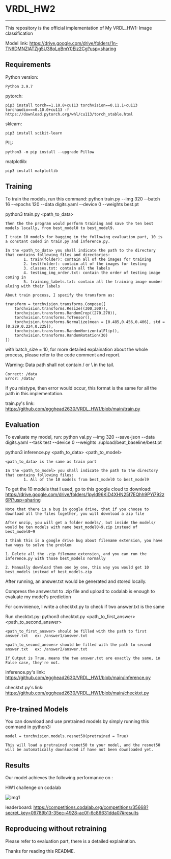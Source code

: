# VRDL_HW2
-------------------------------------------------------------------------
This repository is the official implementation of My VRDL_HW1: Image classification

Model link:
https://drive.google.com/drive/folders/1n-TN6DMNZlATZjg5U38oLqBmY0Eiz2Cg?usp=sharing

Requirements
-------------------------------------------------------------------------
Python version:
	
	Python 3.9.7

pytorch:
	
	pip3 install torch==1.10.0+cu113 torchvision==0.11.1+cu113 torchaudio===0.10.0+cu113 -f https://download.pytorch.org/whl/cu113/torch_stable.html

sklearn:
	
	pip3 install scikit-learn

PIL:
	
	python3 -m pip install --upgrade Pillow

matplotlib:
	
	pip3 install matplotlib








Training
-------------------------------------------------------------------------
To train the models, run this command:
python train.py --img 320 --batch 16 --epochs 120 --data digits.yaml --device 0 --weights best.pt

python3 train.py <path_to_data> 

    Then the the program would perform training and save the ten best models locally, from best_model0 to best_model9.
    
    I train 10 models for bagging in the following evaluation part, 10 is a constant coded in train.py and inference.py.
    
    In the <path_to_data> you shall indicate the path to the directory that contains following files and directories:
            1. train(folder): contain all of the images for training
            2. test(folder): contain all of the images for testing
            3. classes.txt: contain all the labels
            4. testing_img_order.txt: contain the order of testing image coming in
            5. training_labels.txt: contain all the training image number aloing with their labels
    
    About train process, I specify the transform as:

	transform = torchvision.transforms.Compose([
		torchvision.transforms.Resize((300,300)),
		torchvision.transforms.RandomCrop((270,270)),	
		torchvision.transforms.ToTensor(),
		torchvision.transforms.Normalize(mean = [0.485,0.456,0.406], std = [0.229,0.224,0.225]),
		torchvision.transforms.RandomHorizontalFlip(),
		torchvision.transforms.RandomRotation(30)
	])
  with batch_size = 10, for more detailed explaination about the whole process, please refer to the code comment and report.
 
 Warning: Data path shall not contain / or \ in the tail.

 	Correct: /data
 	Error: /data/
 
 If you mistype, then error would occur, this format is the same for all the path in this implementation.
  
 
train.py's link: https://github.com/egghead2630/VRDL_HW1/blob/main/train.py






Evaluation
-------------------------------------------------------------------------
To evaluate my model, run:
python val.py --img 320 --save-json --data digits.yaml --task test --device 0 --weights ./upload/beat_baseline/best.pt

python3 inference.py <path_to_data> <path_to_model>
    
    <path_to_data> is the same as train part
    
    In the <path_to_model> you shall indicate the path to the directory that contains following files:
            1. All of the 10 models from best_model0 to best_model9
    
To get the 10 models that I used, go to this google cloud to download: https://drive.google.com/drive/folders/1pyId96KiD4XHN25f7EQhh9PYi792z6Pi?usp=sharing

	Note that there is a bug in google drive, that if you choose to download all the files together, you will download a zip file

	After unzip, you will get a folder models/, but inside the models/ would be ten models with name best_model0~9.zip instead of best_model0~9
	
	I think this is a google drive bug about filename extension, you have two ways to solve the problem
	
	1. Delete all the .zip filename extension, and you can run the inference.py with those best_models normally
	
	2. Manually download them one by one, this way you would get 10 best_models instead of best_models.zip
	
	

After running, an answer.txt would be generated and stored locally.
    
Compress the answer.txt to .zip file and upload to codalab is enough to evaluate my model's prediction
    
For convinience, I write a checktxt.py to check if two answer.txt is the same
    
Run checktxt.py: python3 checktxt.py <path_to_first_answer> <path_to_second_answer>
    
    <path_to_first_answer> should be filled with the path to first answer.txt   ex: /answer1/answer.txt
    
    <path_to_second_answer> should be filled with the path to second answer.txt   ex: /answer2/answer.txt
    
    If Output is True, means the two answer.txt are exactly the same, in False case, they're not.

inference.py's link: https://github.com/egghead2630/VRDL_HW1/blob/main/inference.py

checktxt.py's link: https://github.com/egghead2630/VRDL_HW1/blob/main/checktxt.py




Pre-trained Models
-------------------------------------------------------------------------
You can download and use pretrained models by simply running this command in python3:
    
    model = torchvision.models.resnet50(pretrained = True)
    
    This will load a pretrained resnet50 to your model, and the resnet50 will be automatically downloaded if have not been downloaded yet.
    
    



Results
-------------------------------------------------------------------------
Our model achieves the following performance on :

HW1 challenge on codalab	

![img1](https://github.com/egghead2630/VRDL_HW1/blob/main/results/result.png)



leaderboard:
https://competitions.codalab.org/competitions/35668?secret_key=09789b13-35ec-4928-ac0f-6c86631dda07#results


Reproducing without retraining
-------------------------------------------------------------------------
Please refer to evaluation part, there is a detailed explaination.





Thanks for reading this README.
